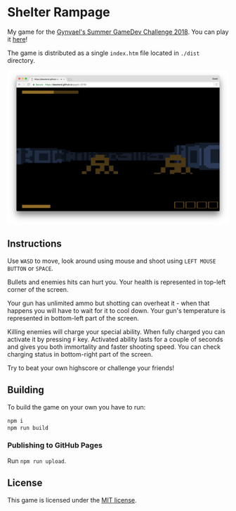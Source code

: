 # Shelter Rampage
My game for the [Gynvael's Summer GameDev Challenge 2018](https://gynvael.coldwind.pl/?id=686).
You can play it [here](http://deseteral.github.io/gsgdc-2018)!

The game is distributed as a single `index.htm` file located in `./dist` directory.

![Screenshot](/tools/screenshot.png?raw=true "Screenshot")

## Instructions
Use `WASD` to move, look around using mouse and shoot using `LEFT MOUSE BUTTON` or `SPACE`.

Bullets and enemies hits can hurt you. Your health is represented in top-left corner of the screen.

Your gun has unlimited ammo but shotting can overheat it - when that happens you will have to wait for it to cool down.
Your gun's temperature is represented in bottom-left part of the screen.

Killing enemies will charge your special ability. When fully charged you can activate it by pressing `F` key. Activated ability lasts for a couple of seconds and gives you both immortality and faster shooting speed. You can check charging status in bottom-right part of the screen.

Try to beat your own highscore or challenge your friends!

## Building
To build the game on your own you have to run:
```
npm i
npm run build
```

### Publishing to GitHub Pages
Run `npm run upload`.

## License
This game is licensed under the [MIT license](LICENSE).
